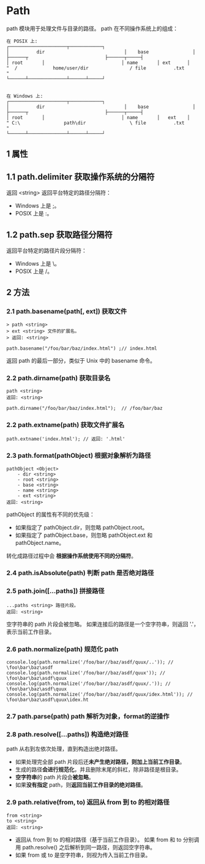 # Path
path 模块用于处理文件与目录的路径。
path 在不同操作系统上的组成：

```
在 POSIX 上:
┌─────────────────────┬────────────┐
│          dir                             │    base                │
├──────┬                            ├──────┬─────┤
│ root       │                            │ name       │ ext      │
"  /             home/user/dir               / file          .txt     "
└──────┴──────────────┴──────┴─────┘


在 Windows 上:
┌─────────────────────┬────────────┐
│          dir                             │    base                │
├──────┬                            ├──────┬─────┤
│ root       │                            │ name       │   ext    │
" C:\                path\dir                \ file          .txt     "
└──────┴──────────────┴──────┴─────┘
```


## 1 属性

## 1.1 path.delimiter    获取操作系统的分隔符
返回 \<string\>
返回平台特定的路径分隔符：
- Windows 上是 ;。
- POSIX 上是 :。

## 1.2 path.sep   获取路径分隔符
返回平台特定的路径片段分隔符：

- Windows 上是 \。
- POSIX 上是 /。


## 2 方法
### 2.1 path.basename(path[, ext]) 获取文件

```
> path <string>
> ext <string> 文件的扩展名。
> 返回: <string>

path.basename("/foo/bar/baz/index.html") ;// index.html
```
返回 path 的最后一部分，类似于 Unix 中的 basename 命令。

### 2.2 path.dirname(path) 获取目录名

```
path <string>
返回: <string>

path.dirname("/foo/bar/baz/index.html");  // /foo/bar/baz
```
### 2.2 path.extname(path) 获取文件扩展名

```
path.extname('index.html'); // 返回: '.html'
```


### 2.3 path.format(pathObject) 根据对象解析为路径

```
pathObject <Object>
    - dir <string>
    - root <string>
    - base <string>
    - name <string>
    - ext <string>
返回: <string>
```
pathObject 的属性有不同的优先级：
- 如果指定了 pathObject.dir，则忽略 pathObject.root。
- 如果指定了 pathObject.base，则忽略 pathObject.ext 和 pathObject.name。

转化成路径过程中会 **根据操作系统使用不同的分隔符**。

### 2.4 path.isAbsolute(path) 判断 path 是否绝对路径


### 2.5 path.join([...paths]) 拼接路径

```
...paths <string> 路径片段。
返回: <string>

```
空字符串的 path 片段会被忽略。 如果连接后的路径是一个空字符串，则返回 '.'，表示当前工作目录。


### 2.6 path.normalize(path)  规范化 path

```
console.log(path.normalize('/foo/bar//baz/asdf/quux/..')); //  \foo\bar\baz\asdf
console.log(path.normalize('/foo/bar//baz/asdf/quux')); //  \foo\bar\baz\asdf\quux
console.log(path.normalize('/foo/bar//baz/asdf/quux/.')); //  \foo\bar\baz\asdf\quux
console.log(path.normalize('/foo/bar//baz/asdf/quux/idex.html')); //  \foo\bar\baz\asdf\quux\idex.ht
```

### 2.7 path.parse(path) path 解析为对象，format的逆操作

### 2.8 path.resolve([...paths])  构造绝对路径
path 从右到左依次处理，直到构造出绝对路径。

- 如果处理完全部 path 片段后还**未产生绝对路径，则加上当前工作目录**。
- 生成的路径**会进行规范化**，并且删除末尾的斜杠，除非路径是根目录。
- **空字符串**的 path 片段会**被忽略**。
- 如果**没有指定** path，则**返回当前工作目录的绝对路径**。

### 2.9 path.relative(from, to) 返回从 from 到 to 的相对路径

```
from <string>
to <string>
返回: <string>
```

- 返回从 from 到 to 的相对路径（基于当前工作目录）。 如果 from 和 to 分别调用 path.resolve() 之后解析到同一路径，则返回空字符串。
- 如果 from 或 to 是空字符串，则视为传入当前工作目录。

























